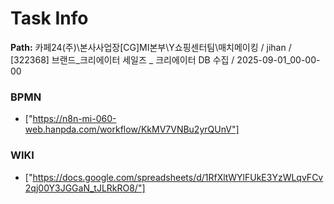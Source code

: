 # Task Info

**Path:** 카페24(주)\본사사업장\[CG]MI본부\Y쇼핑센터팀\매치메이킹 / jihan / [322368] 브랜드_크리에이터 세일즈 _ 크리에이터 DB 수집 / 2025-09-01_00-00-00

### BPMN
- ["https://n8n-mi-060-web.hanpda.com/workflow/KkMV7VNBu2yrQUnV"]

### WIKI
- ["https://docs.google.com/spreadsheets/d/1RfXltWYlFUkE3YzWLqvFCv2qj00Y3JGGaN_tJLRkRO8/"]

